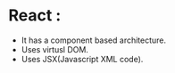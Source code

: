 # React :

-   It has a component based architecture.
-   Uses virtusl DOM.
-   Uses JSX(Javascript XML code).
